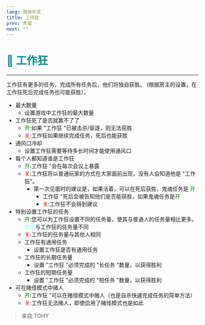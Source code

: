 ```yaml
---
lang: 简体中文
title: 工作狂
prev: 秃鹫
next: ""
---
```


# <font color="#008b8b">👷 <b>工作狂</b></font> <Badge text="Chaos" type="tip" vertical="middle"/>

***

工作狂有更多的任务，完成所有任务后，他们将独自获胜。 (根据房主的设置，在工作狂死后完成任务也可能获胜）。

- 最大数量
  - 设置游戏中工作狂的最大数量
- 工作狂死了是否就赢不了了
  - <font color=green>开</font>:如果 "工作狂 "已被击杀/驱逐，则无法获胜
  - <font color=red>关</font>:工作狂如果继续完成任务，死后也能获胜
- 通风口冷却
  - 设置工作狂需要等待多长时间才能使用通风口
- 每个人都知道谁是工作狂
  - <font color=green>开</font>:工作狂 "会在每次会议上暴露
  - <font color=red>关</font>:工作狂将以普通玩家的方式在大家面前出现，没有人会知道他是 "工作狂"。
    - 第一次见面时的建议是，如果活着，可以在死后获胜，鬼魂任务是 <font color=green>开</font>
      - 工作狂 "死后会被告知他们是否能获胜，如果鬼魂任务是<font color=green>开</font>
      - <font color=red>关</font>:工作狂不会得到建议
- 特别设置工作狂的任务
  - <font color=green>开</font>:您可以为工作狂设置不同的任务量，使其与普通人的任务量相比更多。<font color=#8cffff>船员</font>与工作狂的任务量不同
  - <font color=red>关</font>:工作狂的任务量与其他人相同
  - 工作狂有通用任务
    - 设置工作狂是否有通用任务
  - 工作狂的长期任务量
    - 设置 "工作狂 "必须完成的 "长任务 "数量，以获得胜利
  - 工作狂的短期任务量
    - 设置 "工作狂 "必须完成的 "短任务 "数量，以获得胜利
- 可在赌怪模式中赌人
  - <font color=green>开</font>:工作狂 "可以在赌怪模式中赌人（也是自杀快速完成任务的简单方法）
  - <font color=red>关</font>:工作狂无法赌人，即使启用了赌怪模式也是如此

> 来自:TOHY
